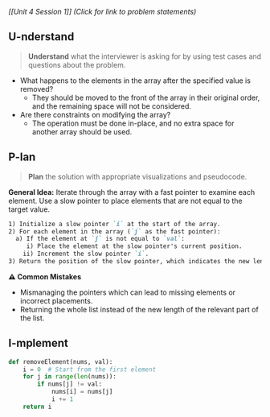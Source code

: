 *[[Unit 4 Session 1]] (Click for link to problem statements)*

## U-nderstand
 
> **Understand** what the interviewer is asking for by using test cases and questions about the problem.

- What happens to the elements in the array after the specified value is removed?
  - They should be moved to the front of the array in their original order, and the remaining space will not be considered.
- Are there constraints on modifying the array?
  - The operation must be done in-place, and no extra space for another array should be used.

## P-lan

> **Plan** the solution with appropriate visualizations and pseudocode.

**General Idea:** Iterate through the array with a fast pointer to examine each element. Use a slow pointer to place elements that are not equal to the target value.

```markdown
1) Initialize a slow pointer `i` at the start of the array.
2) For each element in the array (`j` as the fast pointer):
  a) If the element at `j` is not equal to `val`:
     i) Place the element at the slow pointer's current position.
    ii) Increment the slow pointer `i`.
3) Return the position of the slow pointer, which indicates the new length of the array.
```

**⚠️ Common Mistakes**

- Mismanaging the pointers which can lead to missing elements or incorrect placements.
- Returning the whole list instead of the new length of the relevant part of the list.

## I-mplement

```python
def removeElement(nums, val):
    i = 0  # Start from the first element
    for j in range(len(nums)):
        if nums[j] != val:
            nums[i] = nums[j]
            i += 1
    return i
```